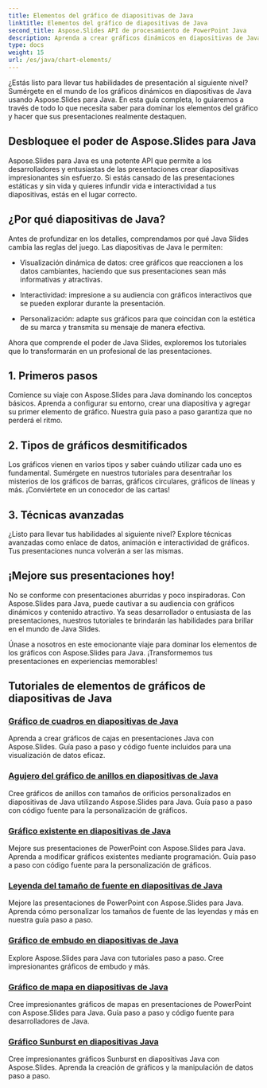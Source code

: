```yaml
---
title: Elementos del gráfico de diapositivas de Java
linktitle: Elementos del gráfico de diapositivas de Java
second_title: Aspose.Slides API de procesamiento de PowerPoint Java
description: Aprenda a crear gráficos dinámicos en diapositivas de Java utilizando Aspose.Slides para Java con nuestros completos tutoriales. ¡Mejora tus habilidades de presentación hoy!
type: docs
weight: 15
url: /es/java/chart-elements/
---
```


¿Estás listo para llevar tus habilidades de presentación al siguiente nivel? Sumérgete en el mundo de los gráficos dinámicos en diapositivas de Java usando Aspose.Slides para Java. En esta guía completa, lo guiaremos a través de todo lo que necesita saber para dominar los elementos del gráfico y hacer que sus presentaciones realmente destaquen.

## Desbloquee el poder de Aspose.Slides para Java

Aspose.Slides para Java es una potente API que permite a los desarrolladores y entusiastas de las presentaciones crear diapositivas impresionantes sin esfuerzo. Si estás cansado de las presentaciones estáticas y sin vida y quieres infundir vida e interactividad a tus diapositivas, estás en el lugar correcto.

## ¿Por qué diapositivas de Java?

Antes de profundizar en los detalles, comprendamos por qué Java Slides cambia las reglas del juego. Las diapositivas de Java le permiten:

- Visualización dinámica de datos: cree gráficos que reaccionen a los datos cambiantes, haciendo que sus presentaciones sean más informativas y atractivas.

- Interactividad: impresione a su audiencia con gráficos interactivos que se pueden explorar durante la presentación.

- Personalización: adapte sus gráficos para que coincidan con la estética de su marca y transmita su mensaje de manera efectiva.

Ahora que comprende el poder de Java Slides, exploremos los tutoriales que lo transformarán en un profesional de las presentaciones.

## 1. Primeros pasos

Comience su viaje con Aspose.Slides para Java dominando los conceptos básicos. Aprenda a configurar su entorno, crear una diapositiva y agregar su primer elemento de gráfico. Nuestra guía paso a paso garantiza que no perderá el ritmo.

## 2. Tipos de gráficos desmitificados

Los gráficos vienen en varios tipos y saber cuándo utilizar cada uno es fundamental. Sumérgete en nuestros tutoriales para desentrañar los misterios de los gráficos de barras, gráficos circulares, gráficos de líneas y más. ¡Conviértete en un conocedor de las cartas!

## 3. Técnicas avanzadas

¿Listo para llevar tus habilidades al siguiente nivel? Explore técnicas avanzadas como enlace de datos, animación e interactividad de gráficos. Tus presentaciones nunca volverán a ser las mismas.

## ¡Mejore sus presentaciones hoy!

No se conforme con presentaciones aburridas y poco inspiradoras. Con Aspose.Slides para Java, puede cautivar a su audiencia con gráficos dinámicos y contenido atractivo. Ya seas desarrollador o entusiasta de las presentaciones, nuestros tutoriales te brindarán las habilidades para brillar en el mundo de Java Slides.

Únase a nosotros en este emocionante viaje para dominar los elementos de los gráficos con Aspose.Slides para Java. ¡Transformemos tus presentaciones en experiencias memorables!
## Tutoriales de elementos de gráficos de diapositivas de Java
### [Gráfico de cuadros en diapositivas de Java](./box-chart-java-slides/)
Aprenda a crear gráficos de cajas en presentaciones Java con Aspose.Slides. Guía paso a paso y código fuente incluidos para una visualización de datos eficaz.
### [Agujero del gráfico de anillos en diapositivas de Java](./doughnut-chart-hole-java-slides/)
Cree gráficos de anillos con tamaños de orificios personalizados en diapositivas de Java utilizando Aspose.Slides para Java. Guía paso a paso con código fuente para la personalización de gráficos.
### [Gráfico existente en diapositivas de Java](./existing-chart-java-slides/)
Mejore sus presentaciones de PowerPoint con Aspose.Slides para Java. Aprenda a modificar gráficos existentes mediante programación. Guía paso a paso con código fuente para la personalización de gráficos.
### [Leyenda del tamaño de fuente en diapositivas de Java](./font-size-legend-java-slides/)
Mejore las presentaciones de PowerPoint con Aspose.Slides para Java. Aprenda cómo personalizar los tamaños de fuente de las leyendas y más en nuestra guía paso a paso.
### [Gráfico de embudo en diapositivas de Java](./funnel-chart-java-slides/)
Explore Aspose.Slides para Java con tutoriales paso a paso. Cree impresionantes gráficos de embudo y más.
### [Gráfico de mapa en diapositivas de Java](./map-chart-java-slides/)
Cree impresionantes gráficos de mapas en presentaciones de PowerPoint con Aspose.Slides para Java. Guía paso a paso y código fuente para desarrolladores de Java.
### [Gráfico Sunburst en diapositivas Java](./sunburst-chart-java-slides/)
Cree impresionantes gráficos Sunburst en diapositivas Java con Aspose.Slides. Aprenda la creación de gráficos y la manipulación de datos paso a paso.